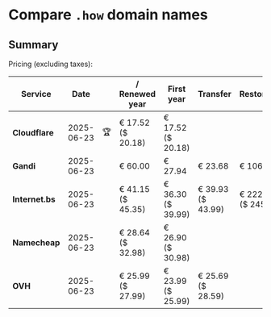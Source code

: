 # Compare `.how` domain names

## Summary

Pricing (excluding taxes):

| Service | Date |  | / Renewed year | First year | Transfer | Restoration |
|--|--|--|--|--|--|--|
| **Cloudflare** | 2025-06-23 | 🏆 | € 17.52<br>($ 20.18) | € 17.52<br>($ 20.18) |  |  |
| **Gandi** | 2025-06-23 |  | € 60.00 | € 27.94 | € 23.68 | € 106.06 |
| **Internet.bs** | 2025-06-23 |  | € 41.15<br>($ 45.35) | € 36.30<br>($ 39.99) | € 39.93<br>($ 43.99) | € 222.69<br>($ 245.35) |
| **Namecheap** | 2025-06-23 |  | € 28.64<br>($ 32.98) | € 26.90<br>($ 30.98) |  |  |
| **OVH** | 2025-06-23 |  | € 25.99<br>($ 27.99) | € 23.99<br>($ 25.99) | € 25.69<br>($ 28.59) |  |
